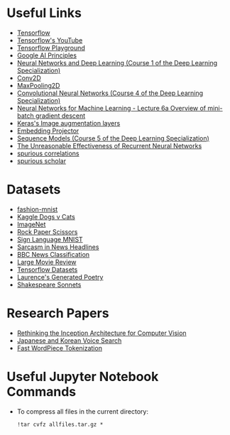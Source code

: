# Useful Links

- [Tensorflow](https://tensorflow.org/)
- [Tensorflow's YouTube](https://www.youtube.com/tensorflow)
- [Tensorflow Playground](http://playground.tensorflow.org/)
- [Google AI Principles](https://ai.google/responsibility/principles/#our-ai-principles-in-action)
- [Neural Networks and Deep Learning (Course 1 of the Deep Learning Specialization)](https://www.youtube.com/playlist?list=PLkDaE6sCZn6Ec-XTbcX1uRg2_u4xOEky0)
- [Conv2D](https://www.tensorflow.org/api_docs/python/tf/keras/layers/Conv2D)
- [MaxPooling2D](https://www.tensorflow.org/api_docs/python/tf/keras/layers/MaxPool2D)
- [Convolutional Neural Networks (Course 4 of the Deep Learning Specialization)](https://www.youtube.com/playlist?list=PLkDaE6sCZn6Gl29AoE31iwdVwSG-KnDzF)
- [Neural Networks for Machine Learning - Lecture 6a Overview of mini-batch gradient descent](http://www.cs.toronto.edu/~tijmen/csc321/slides/lecture_slides_lec6.pdf)
- [Keras's Image augmentation layers](https://keras.io/api/layers/preprocessing_layers/image_augmentation/)
- [Embedding Projector](https://projector.tensorflow.org/)
- [Sequence Models (Course 5 of the Deep Learning Specialization)](https://www.youtube.com/playlist?list=PLkDaE6sCZn6F6wUI9tvS_Gw1vaFAx6rd6)
- [The Unreasonable Effectiveness of Recurrent Neural Networks](https://karpathy.github.io/2015/05/21/rnn-effectiveness/)
- [spurious correlations](https://www.tylervigen.com/spurious-correlations)
- [spurious scholar](https://tylervigen.com/spurious-scholar)

# Datasets

- [fashion-mnist](https://github.com/zalandoresearch/fashion-mnist)
- [Kaggle Dogs v Cats](https://www.kaggle.com/c/dogs-vs-cats)
- [ImageNet](https://www.image-net.org/)
- [Rock Paper Scissors](https://laurencemoroney.com/datasets.html#rock-paper-scissors-dataset)
- [Sign Language MNIST](https://www.kaggle.com/datasets/datamunge/sign-language-mnist)
- [Sarcasm in News Headlines](https://www.kaggle.com/datasets/rmisra/news-headlines-dataset-for-sarcasm-detection/home)
- [BBC News Classification](https://www.kaggle.com/c/learn-ai-bbc/overview)
- [Large Movie Review](https://ai.stanford.edu/~amaas/data/sentiment/)
- [Tensorflow Datasets](https://www.tensorflow.org/datasets/catalog/overview)
- [Laurence's Generated Poetry](https://github.com/https-deeplearning-ai/tensorflow-1-public/blob/main/C3/W4/misc/Laurences_generated_poetry.txt)
- [Shakespeare Sonnets](https://www.opensourceshakespeare.org/views/sonnets/sonnet_view.php?range=viewrange&sonnetrange1=1&sonnetrange2=154)

# Research Papers

- [Rethinking the Inception Architecture for Computer Vision](https://arxiv.org/abs/1512.00567)
- [Japanese and Korean Voice Search](https://static.googleusercontent.com/media/research.google.com/en//pubs/archive/37842.pdf)
- [Fast WordPiece Tokenization](https://arxiv.org/abs/2012.15524)

# Useful Jupyter Notebook Commands

- To compress all files in the current directory:
    ```
    !tar cvfz allfiles.tar.gz *
    ```